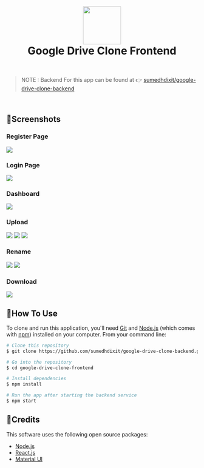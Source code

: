 <!-- Logo and Title -->
<h1 align="center">
    <img src="https://upload.wikimedia.org/wikipedia/commons/7/74/Googledrive_logo.svg" height=100>
    <br />
    Google Drive Clone Frontend
    <br />
</h1>

<br />

> NOTE : Backend For this app can be found at 👉 [sumedhdixit/google-drive-clone-backend](https://github.com/sumedhdixit/google-drive-clone-backend.git)

<br />

## 📌Screenshots

### Register Page

<img src="https://drive.google.com/uc?export=download&id=15jVIxctzfWK-RTyaKewGxzCwAC_vNcCQ">

### Login Page

<img src="https://drive.google.com/uc?export=download&id=1ICmczlBRjcEY0mgI_4Hqg_dMhJOm55h3">

### Dashboard

<img src="https://drive.google.com/uc?export=download&id=1SUsuzCR4sVAPG66ukYVd4nEqgc9rmBSg">

### Upload

<img src="https://drive.google.com/uc?export=download&id=1RVu4qobLfXwt_qBeHgGEmiBmiHftBKB8">
<img src="https://drive.google.com/uc?export=download&id=1Xp6YSBpv-wvYS3WFgfXZ4dES-Alf0UKW">
<img src="https://drive.google.com/uc?export=download&id=1XrGMTayK4Qf3RTFDDoK4a3b3yWsFYOwy">

### Rename

<img src="https://drive.google.com/uc?export=download&id=1_Agz_EJ6Em7RlUtZzw3n2EZetmZyDolz">
<img src="https://drive.google.com/uc?export=download&id=1ewgc1QvYvTXx5LPfFGrxcN2q0fIyKfEo">

### Download

<img src="https://drive.google.com/uc?export=download&id=1x7D7Aatso8BrdnPTMwF-UULTGEsrPi-7">

<br />

## 📌How To Use

To clone and run this application, you'll need [Git](https://git-scm.com) and [Node.js](https://nodejs.org/en/download/) (which comes with [npm](http://npmjs.com)) installed on your computer. From your command line:

```bash
# Clone this repository
$ git clone https://github.com/sumedhdixit/google-drive-clone-backend.git

# Go into the repository
$ cd google-drive-clone-frontend

# Install dependencies
$ npm install

# Run the app after starting the backend service
$ npm start
```

## 📌Credits

This software uses the following open source packages:

- [Node.js](https://nodejs.org/)
- [React.js](https://github.com/facebook/react)
- [Material UI](https://mui.com/)
